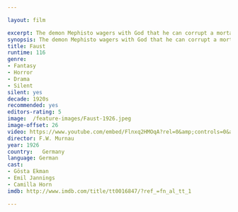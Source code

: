 ```yaml
---

layout: film

excerpt: The demon Mephisto wagers with God that he can corrupt a mortal man's soul.
synopsis: The demon Mephisto wagers with God that he can corrupt a mortal man's soul.
title: Faust
runtime: 116
genre:
- Fantasy
- Horror 
- Drama
- Silent
silent: yes
decade: 1920s
recommended: yes
editors-rating: 5
image:  /feature-images/Faust-1926.jpeg
image-offset: 26
video: https://www.youtube.com/embed/Flnxq2HMOqA?rel=0&amp;controls=0&amp;showinfo=0
director: F.W. Murnau
year: 1926
country:   Germany
language: German
cast:
- Gösta Ekman
- Emil Jannings
- Camilla Horn
imdb: http://www.imdb.com/title/tt0016847/?ref_=fn_al_tt_1

--- 
```


